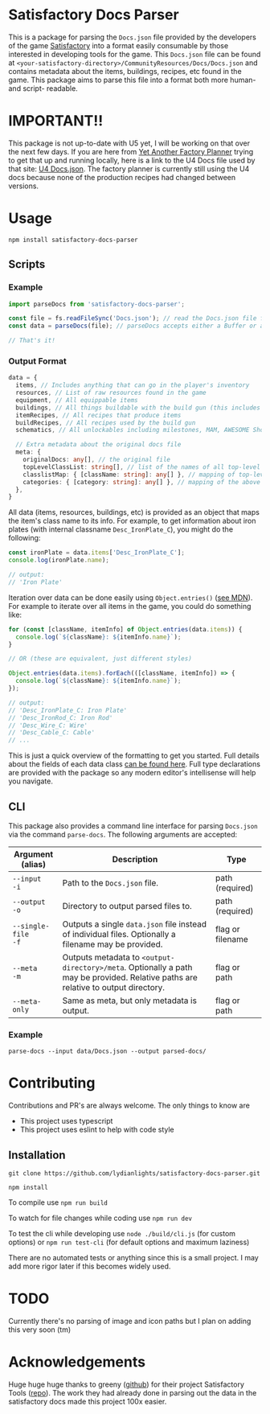 # Satisfactory Docs Parser

This is a package for parsing the `Docs.json` file provided by the developers of the game [Satisfactory](https://www.satisfactorygame.com/) into a format easily consumable by those interested in developing tools for the game. This `Docs.json` file can be found at `<your-satisfactory-directory>/CommunityResources/Docs/Docs.json` and contains metadata about the items, buildings, recipes, etc found in the game. This package aims to parse this file into a format both more human- and script- readable.

# IMPORTANT!!

This package is not up-to-date with U5 yet, I will be working on that over the next few days. If you are here from [Yet Another Factory Planner](https://github.com/lydianlights/yet-another-factory-planner) trying to get that up and running locally, here is a link to the U4 Docs file used by that site: [U4 Docs.json](https://drive.google.com/file/d/1-0KRxx2EPKRwem0Igx7POnoQnM62GyrX/view?usp=sharing). The factory planner is currently still using the U4 docs because none of the production recipes had changed between versions.

# Usage
  `npm install satisfactory-docs-parser`

## Scripts

### Example
```js
import parseDocs from 'satisfactory-docs-parser';

const file = fs.readFileSync('Docs.json'); // read the Docs.json file from wherever
const data = parseDocs(file); // parseDocs accepts either a Buffer or a string

// That's it!
```

### Output Format
```ts
data = {
  items, // Includes anything that can go in the player's inventory
  resources, // List of raw resources found in the game
  equipment, // All equippable items
  buildings, // All things buildable with the build gun (this includes vehicles)
  itemRecipes, // All recipes that produce items
  buildRecipes, // All recipes used by the build gun
  schematics, // All unlockables including milestones, MAM, AWESOME Shop, hard drive researches, and misc progression

  // Extra metadata about the original docs file
  meta: {
    originalDocs: any[], // the original file
    topLevelClassList: string[], // list of the names of all top-level classes provided in Docs.json
    classlistMap: { [className: string]: any[] }, // mapping of top-level classes to their subclass lists
    categories: { [category: string]: any[] }, // mapping of the above categories (items, buildings, etc) to their subclass lists
  },
}
```

All data (items, resources, buildings, etc) is provided as an object that maps the item's class name to its info. For example, to get information about iron plates (with internal classname `Desc_IronPlate_C`), you might do the following:
```js
const ironPlate = data.items['Desc_IronPlate_C'];
console.log(ironPlate.name);

// output:
// 'Iron Plate'
```

Iteration over data can be done easily using `Object.entries()` ([see MDN](https://developer.mozilla.org/en-US/docs/Web/JavaScript/Reference/Global_Objects/Object/entries)). For example to iterate over all items in the game, you could do something like:
```js
for (const [className, itemInfo] of Object.entries(data.items)) {
  console.log(`${className}: ${itemInfo.name}`);
}

// OR (these are equivalent, just different styles)

Object.entries(data.items).forEach(([className, itemInfo]) => {
  console.log(`${className}: ${itemInfo.name}`);
});

// output:
// 'Desc_IronPlate_C: Iron Plate'
// 'Desc_IronRod_C: Iron Rod'
// 'Desc_Wire_C: Wire'
// 'Desc_Cable_C: Cable'
// ...
```

This is just a quick overview of the formatting to get you started. Full details about the fields of each data class [can be found here](TYPES.md). Full type declarations are provided with the package so any modern editor's intellisense will help you navigate.

## CLI

This package also provides a command line interface for parsing `Docs.json` via the command `parse-docs`. The following arguments are accepted:

|Argument<br>(alias)|Description|Type|
|-|-|-|
|<nobr>`--input`</nobr><br>`-i`|Path to the `Docs.json` file.|path (required)|
|<nobr>`--output`</nobr><br>`-o`|Directory to output parsed files to.|path (required)|
|<nobr>`--single-file`</nobr><br>`-f`|Outputs a single `data.json` file instead of individual files. Optionally a filename may be provided.|flag or filename|
|<nobr>`--meta`</nobr><br>`-m`|Outputs metadata to `<output-directory>/meta`. Optionally a path may be provided. Relative paths are relative to output directory.|flag or path|
|<nobr>`--meta-only`|Same as meta, but only metadata is output.|flag or path|

### Example

`parse-docs --input data/Docs.json --output parsed-docs/`

# Contributing

Contributions and PR's are always welcome. The only things to know are

- This project uses typescript
- This project uses eslint to help with code style

## Installation

`git clone https://github.com/lydianlights/satisfactory-docs-parser.git`

`npm install`

To compile use `npm run build`

To watch for file changes while coding use `npm run dev`

To test the cli while developing use `node ./build/cli.js` (for custom options) or `npm run test-cli` (for default options and maximum laziness)

There are no automated tests or anything since this is a small project. I may add more rigor later if this becomes widely used.

# TODO

Currently there's no parsing of image and icon paths but I plan on adding this very soon (tm)

# Acknowledgements

Huge huge huge thanks to greeny ([github](https://github.com/greeny)) for their project Satisfactory Tools ([repo](https://github.com/greeny/SatisfactoryTools)). The work they had already done in parsing out the data in the satisfactory docs made this project 100x easier.
